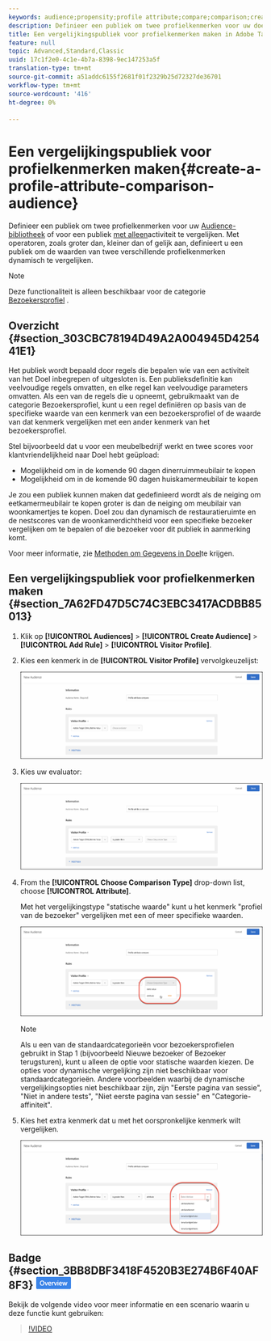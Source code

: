 ```yaml
---
keywords: audience;propensity;profile attribute;compare;comparison;create audience;creating audience
description: Definieer een publiek om twee profielkenmerken voor uw doelpubliek of in een publiek met alleen activiteit te vergelijken. Met operatoren, zoals groter dan, kleiner dan of gelijk aan, definieert u een publiek om de waarden van twee verschillende profielkenmerken dynamisch te vergelijken.
title: Een vergelijkingspubliek voor profielkenmerken maken in Adobe Target
feature: null
topic: Advanced,Standard,Classic
uuid: 17c1f2e0-4c1e-4b7a-8398-9ec147253a5f
translation-type: tm+mt
source-git-commit: a51addc6155f2681f01f2329b25d72327de36701
workflow-type: tm+mt
source-wordcount: '416'
ht-degree: 0%

---
```



# Een vergelijkingspubliek voor profielkenmerken maken{#create-a-profile-attribute-comparison-audience}

Definieer een publiek om twee profielkenmerken voor uw [Audience-bibliotheek](/help/c-target/c-audiences/audiences.md) of voor een publiek [met alleen](/help/c-target/creating-activity-only-audience.md)activiteit te vergelijken. Met operatoren, zoals groter dan, kleiner dan of gelijk aan, definieert u een publiek om de waarden van twee verschillende profielkenmerken dynamisch te vergelijken.

>[!NOTE]
>
>Deze functionaliteit is alleen beschikbaar voor de categorie [Bezoekersprofiel](../../c-target/c-audiences/c-target-rules/visitor-profile.md#concept_E972690B9A4C4372A34229FA37EDA38E) .

## Overzicht {#section_303CBC78194D49A2A004945D425441E1}

Het publiek wordt bepaald door regels die bepalen wie van een activiteit van het Doel inbegrepen of uitgesloten is. Een publieksdefinitie kan veelvoudige regels omvatten, en elke regel kan veelvoudige parameters omvatten. Als een van de regels die u opneemt, gebruikmaakt van de categorie Bezoekersprofiel, kunt u een regel definiëren op basis van de specifieke waarde van een kenmerk van een bezoekersprofiel of de waarde van dat kenmerk vergelijken met een ander kenmerk van het bezoekersprofiel.

Stel bijvoorbeeld dat u voor een meubelbedrijf werkt en twee scores voor klantvriendelijkheid naar Doel hebt geüpload:

* Mogelijkheid om in de komende 90 dagen dinerruimmeubilair te kopen
* Mogelijkheid om in de komende 90 dagen huiskamermeubilair te kopen

Je zou een publiek kunnen maken dat gedefinieerd wordt als de neiging om eetkamermeubilair te kopen groter is dan de neiging om meubilair van woonkamertjes te kopen. Doel zou dan dynamisch de restauratieruimte en de nestscores van de woonkamerdichtheid voor een specifieke bezoeker vergelijken om te bepalen of die bezoeker voor dit publiek in aanmerking komt.

Voor meer informatie, zie [Methoden om Gegevens in Doel](../../c-implementing-target/c-considerations-before-you-implement-target/c-methods-to-get-data-into-target/methods-to-get-data-into-target.md#concept_0069C0EFB56C4700BB33F2F35C2B9B17)te krijgen.

## Een vergelijkingspubliek voor profielkenmerken maken {#section_7A62FD47D5C74C3EBC3417ACDBB85013}

1. Klik op **[!UICONTROL Audiences]** > **[!UICONTROL Create Audience]** > **[!UICONTROL Add Rule]** > **[!UICONTROL Visitor Profile]**.
1. Kies een kenmerk in de **[!UICONTROL Visitor Profile]** vervolgkeuzelijst:

   ![Propensatiescore 1](assets/propensity_score_1.png)

1. Kies uw evaluator:

   ![Propensatiescore 2](assets/propensity_score_2.png)

1. From the **[!UICONTROL Choose Comparison Type]** drop-down list, choose **[!UICONTROL Attribute]**.

   Met het vergelijkingstype &quot;statische waarde&quot; kunt u het kenmerk &quot;profiel van de bezoeker&quot; vergelijken met een of meer specifieke waarden.

   ![Propensatiescore 3](assets/propensity_score_3.png)

   >[!NOTE]
   >
   >Als u een van de standaardcategorieën voor bezoekersprofielen gebruikt in Stap 1 (bijvoorbeeld Nieuwe bezoeker of Bezoeker terugsturen), kunt u alleen de optie voor statische waarden kiezen. De opties voor dynamische vergelijking zijn niet beschikbaar voor standaardcategorieën. Andere voorbeelden waarbij de dynamische vergelijkingsopties niet beschikbaar zijn, zijn &quot;Eerste pagina van sessie&quot;, &quot;Niet in andere tests&quot;, &quot;Niet eerste pagina van sessie&quot; en &quot;Categorie-affiniteit&quot;.

1. Kies het extra kenmerk dat u met het oorspronkelijke kenmerk wilt vergelijken.

   ![](assets/propensity_score_4.png)

## Badge {#section_3BB8DBF3418F4520B3E274B6F40AF8F3} ![Overzicht van trainingsvideo](/help/assets/overview.png)

Bekijk de volgende video voor meer informatie en een scenario waarin u deze functie kunt gebruiken:

>[!VIDEO](https://video.tv.adobe.com/v/23218/)